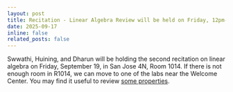 ```yaml
---
layout: post
title: Recitation - Linear Algebra Review will be held on Friday, 12pm-2pm
date: 2025-09-17
inline: false
related_posts: false
---
```


Swwathi, Huining, and Dharun will be holding the second recitation on linear algebra on Friday, September 19, in San Jose 4N, Room 1014. If there is not enough room in R1014, we can move to one of the labs near the Welcome Center. You may find it useful to review [some properties](https://docs.google.com/presentation/d/1zy2veJEjDT-0acPbGsrEC93EP0MOZIx54jL-gA7wPqE/edit).
